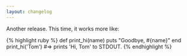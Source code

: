 ```yaml
---
layout: changelog
---
```

Another release. This time, it works more like:

{% highlight ruby %}
def print_hi(name)
  puts "Goodbye, #{name}"
end
print_hi('Tom')
#=> prints 'Hi, Tom' to STDOUT.
{% endhighlight %}
